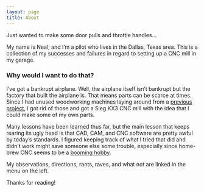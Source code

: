 ```yaml
---
layout: page
title: About
---
```

<p class="message">
Just wanted to make some door pulls and throttle handles…
</p>

My name is Neal, and I’m a pilot who lives in the Dallas, Texas area.  This is a collection of my successes and failures in regard to setting up a CNC mill in my garage.  

### Why would I want to do that?

I’ve got a bankrupt airplane.  Well, the airplane itself isn’t bankrupt but the factory that built the airplane is.  That means parts can be scarce at times.  Since I had unused woodworking machines laying around from a [previous](http://imgur.com/a/4Ft9R) [project](http://imgur.com/a/m1hWI), I got rid of those and got a Sieg KX3 CNC mill with the idea that I could make some of my own parts.

Many lessons have been learned thus far, but the main lesson that keeps rearing its ugly head is that CAD, CAM, and CNC software are pretty awful by today’s standards.  I figured keeping track of what I tried that did and didn’t work might save someone else some trouble, especially since home-brew CNC seems to be a [booming hobby](https://www.youtube.com/results?search_query=home+CNC).

My observations, directions, rants, raves, and what not are linked in the menu on the left.

Thanks for reading!
